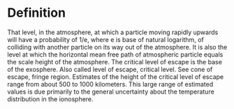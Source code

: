 # Definition

That level, in the atmosphere, at which a particle moving rapidly
upwards will have a probability of 1/e, where e is base of natural
logarithm, of colliding with another particle on its way out of the
atmosphere. It is also the level at which the horizontal mean free path
of atmospheric particle equals the scale height of the atmosphere. The
critical level of escape is the base of the exosphere. Also called level
of escape, critical level. See cone of escape, fringe region. Estimates
of the height of the critical level of escape range from about 500 to
1000 kilometers. This large range of estimated values is due primarily
to the general uncertainty about the temperature distribution in the
ionosphere.
